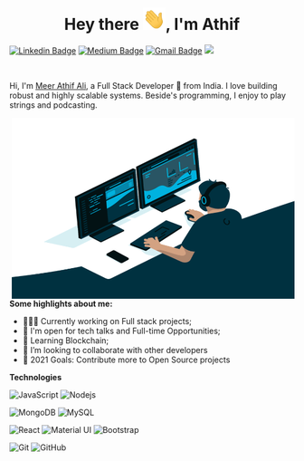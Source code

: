 <h1 align="center">Hey there <img src="Hi.gif" width="40px" />, I'm Athif</h1>


[![Linkedin Badge](https://img.shields.io/badge/-meerathifali-blue?style=flat-square&logo=Linkedin&logoColor=white&link=https://www.linkedin.com/in/meer-athif-ali-a8610a151/)](www.linkedin.com/in/meer-athif-ali-a8610a151)
[![Medium Badge](https://img.shields.io/badge/-@meerathifali-black?style=flat-square&labelColor=000000&logo=Medium&link=https://medium.com/@meerathifali/)](https://medium.com/@meerathifali)
[![Gmail Badge](https://img.shields.io/badge/-mail@meerathifali.in-c14438?style=flat-square&logo=Gmail&logoColor=white&link=mailto:mail@meerathifali@gmail.com)](mailto:mail@meerathifali@gmail.com)
![](https://visitor-badge.glitch.me/badge?page_id=meerathifali.meerathifali)

<br />

Hi, I'm [Meer Athif Ali](https://meerathifali.me), a Full Stack Developer 🚀 from India. I love building robust and highly scalable systems. Beside's programming, I enjoy to play strings and podcasting.

  <img align="right" alt="GIF" src="code.gif" width="500" height="320" />
  
**Some highlights about me:**

- 👨🏽‍💻 Currently working on Full stack projects;
- 💬 I'm open for tech talks and Full-time Opportunities;
- 🌱 Learning Blockchain; 
- 👯 I’m looking to collaborate with other developers
- 🥅 2021 Goals: Contribute more to Open Source projects

**Technologies**  

![JavaScript](https://img.shields.io/badge/-JavaScript-black?style=flat-square&logo=javascript)
![Nodejs](https://img.shields.io/badge/-Nodejs-black?style=flat-square&logo=Node.js)

![MongoDB](https://img.shields.io/badge/-MongoDB-black?style=flat-square&logo=mongodb)
![MySQL](https://img.shields.io/badge/-MySQL-black?style=flat-square&logo=mysql)

![React](https://img.shields.io/badge/-React-black?style=flat-square&logo=react)
![Material UI](https://img.shields.io/badge/-Material%20UI-black?style=flat-square&logo=material-ui)
![Bootstrap](https://img.shields.io/badge/-Bootstrap-563D7C?style=flat-square&logo=bootstrap)

![Git](https://img.shields.io/badge/-Git-black?style=flat-square&logo=git)
![GitHub](https://img.shields.io/badge/-GitHub-181717?style=flat-square&logo=github)


